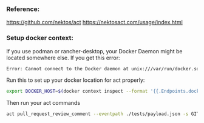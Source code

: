 ### Reference:
https://github.com/nektos/act
https://nektosact.com/usage/index.html

### Setup docker context:
If you use podman or rancher-desktop, your Docker Daemon might be located somewhere else.
If you get this error:

```bash
Error: Cannot connect to the Docker daemon at unix:///var/run/docker.sock. Is the docker daemon running?
```

Run this to set up your docker location for act properly:
```bash
export DOCKER_HOST=$(docker context inspect --format '{{.Endpoints.docker.Host}}')
```

Then run your act commands

```bash
act pull_request_review_comment --eventpath ./tests/payload.json -s GITHUB_TOKEN="$(gh auth token)" --env-file ./app/.env
```